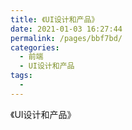 ```yaml
---
title: 《UI设计和产品》
date: 2021-01-03 16:27:44
permalink: /pages/bbf7bd/
categories:
  - 前端
  - UI设计和产品
tags:
  - 
---
```


《UI设计和产品》